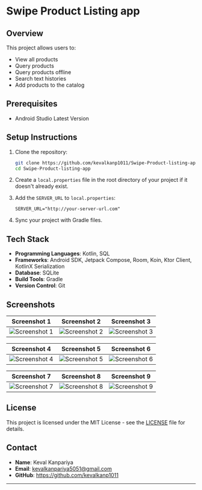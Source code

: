 # Swipe Product Listing app 

## Overview 
This project allows users to: 
- View all products
- Query products
- Query products offline
- Search text histories
- Add products to the catalog

## Prerequisites
- Android Studio Latest Version

## Setup Instructions
1. Clone the repository:
    ```sh
    git clone https://github.com/kevalkanp1011/Swipe-Product-listing-app.git
    cd Swipe-Product-listing-app
    ```

2. Create a `local.properties` file in the root directory of your project if it doesn't already exist.

3. Add the `SERVER_URL` to `local.properties`:
    ```properties
    SERVER_URL="http://your-server-url.com"
    ```

4. Sync your project with Gradle files.

## Tech Stack
- **Programming Languages**: Kotlin, SQL
- **Frameworks**: Android SDK, Jetpack Compose, Room, Koin, Ktor Client, KotlinX Serialization
- **Database**: SQLite
- **Build Tools**: Gradle
- **Version Control**: Git

## Screenshots

| Screenshot 1 | Screenshot 2 | Screenshot 3 |
|--------------|--------------|--------------|
| ![Screenshot 1](https://drive.google.com/uc?id=1QXF-xe-LQGOowiam97_wbjiEzXou0Igd) | ![Screenshot 2](https://drive.google.com/uc?id=1QaZFlt8stsl6og9gOmpz6k4rAWaS17la) | ![Screenshot 3](https://drive.google.com/uc?id=1Qf8LZFiDIeV4eJTThBzO2zyBTuhEnLvv) |

| Screenshot 4 | Screenshot 5 | Screenshot 6 |
|--------------|--------------|--------------|
| ![Screenshot 4](https://drive.google.com/uc?id=1Qpy4wlnw_FFn5ziWgLqmdS3M4O6M_vH1) | ![Screenshot 5](https://drive.google.com/uc?id=1Qwwum975TUXllmt0M73Rj2oGCCpIFs59) | ![Screenshot 6](https://drive.google.com/uc?id=1QliOENSbuy_s4UYf0LNEQDgoCBAaKwfh) |

| Screenshot 7 | Screenshot 8 | Screenshot 9 |
|--------------|--------------|--------------|
| ![Screenshot 7](https://drive.google.com/uc?id=1QodIoVsQfH6EqHI0NubEsAKEOqny66ge) | ![Screenshot 8](https://drive.google.com/uc?id=1QwjpLrRGo0rcyxY36vaZDE0EkJC_QJXz) | ![Screenshot 9](https://drive.google.com/uc?id=1yZGwu1JLB5BapGZOE0PAcs6wbYuy8YbM) |


## License
This project is licensed under the MIT License - see the [LICENSE](LICENSE) file for details.

## Contact
- **Name**: Keval Kanpariya
- **Email**: kevalkanpariya5051@gmail.com
- **GitHub**: https://github.com/kevalkanp1011

---

